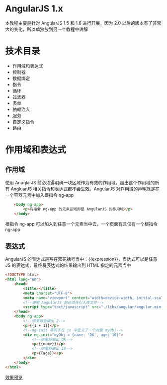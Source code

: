 # AngularJS 1.x
本教程主要是针对 AngularJS 1.5 和 1.6 进行开展，因为 2.0 以后的版本有了非常大的变化，所以单独放到另一个教程中讲解

# 技术目录
- 作用域和表达式
- 控制器
- 数据绑定
- 指令
- 循环
- 过滤器
- 表单
- 依赖注入
- 服务
- 自定义指令
- 路由

# 作用域和表达式

## 作用域
使用 AnuglarJS 前必须得明确一块区域作为有效的作用域，超出这个作用域的所有 AngluarJS 相关指令和表达式都不会生效。AngularJS 对作用域的声明就是在一个容器元素中加入根指令 ng-app
```html
    <body ng-app>
        <p>有指令 ng-app 的元素区域即是 AngularJS 的作用域</p>
    </body>
```
根指令 ng-app 可以加入到任意一个元素当中去，一个页面有且仅有一个根指令 ng-app

## 表达式
AngularJS 的表达式是写在双花括号当中：{{expression}}，表达式可以是任意 JS 的表达式，最终将表达式的结果输出到 HTML 指定的元素当中
```html
<!DOCTYPE html>
<html lang="en">
    <head>
        <title></title>
        <meta charset="UTF-8">
        <meta name="viewport" content="width=device-width, initial-scale=1">
        <!--使用 AngularJS 前必须先引入库文件-->
        <script type="text/javascript" src="./libs/angular/angular.min.js"></script>
    </head>
    <body ng-app>
        <!--结果将会输出 2-->
        <p>{{1 + 1}}</p>
        <!--ng-init 等同于在 js 中定义了一个对象 myObj-->
        <div ng-init="myObj = {name: 'DK', age: 18}">
            <!--结果将输出 DK-->
            <p>{{name}}</p>
            <!--结果将输出 18-->
            <p>{{age}}</p>
        </div>
    </body> 
</html>    
```
[效果预览]()